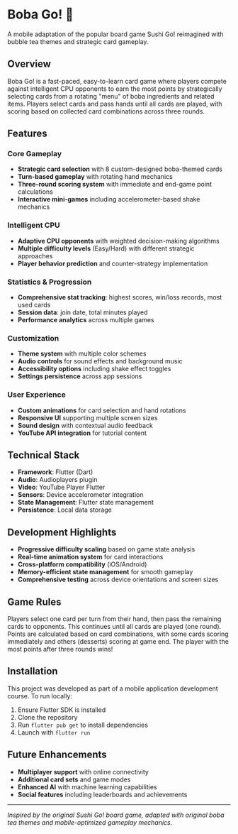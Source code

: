 # Boba Go! 🧋

A mobile adaptation of the popular board game Sushi Go! reimagined with bubble tea themes and strategic card gameplay.

## Overview

Boba Go! is a fast-paced, easy-to-learn card game where players compete against intelligent CPU opponents to earn the most points by strategically selecting cards from a rotating "menu" of boba ingredients and related items. Players select cards and pass hands until all cards are played, with scoring based on collected card combinations across three rounds.

## Features

### Core Gameplay
- **Strategic card selection** with 8 custom-designed boba-themed cards
- **Turn-based gameplay** with rotating hand mechanics
- **Three-round scoring system** with immediate and end-game point calculations
- **Interactive mini-games** including accelerometer-based shake mechanics

### Intelligent CPU
- **Adaptive CPU opponents** with weighted decision-making algorithms
- **Multiple difficulty levels** (Easy/Hard) with different strategic approaches
- **Player behavior prediction** and counter-strategy implementation

### Statistics & Progression
- **Comprehensive stat tracking**: highest scores, win/loss records, most used cards
- **Session data**: join date, total minutes played
- **Performance analytics** across multiple games

### Customization
- **Theme system** with multiple color schemes
- **Audio controls** for sound effects and background music
- **Accessibility options** including shake effect toggles
- **Settings persistence** across app sessions

### User Experience
- **Custom animations** for card selection and hand rotations
- **Responsive UI** supporting multiple screen sizes
- **Sound design** with contextual audio feedback
- **YouTube API integration** for tutorial content

## Technical Stack

- **Framework**: Flutter (Dart)
- **Audio**: Audioplayers plugin
- **Video**: YouTube Player Flutter
- **Sensors**: Device accelerometer integration
- **State Management**: Flutter state management
- **Persistence**: Local data storage

## Development Highlights

- **Progressive difficulty scaling** based on game state analysis
- **Real-time animation system** for card interactions
- **Cross-platform compatibility** (iOS/Android)
- **Memory-efficient state management** for smooth gameplay
- **Comprehensive testing** across device orientations and screen sizes

## Game Rules

Players select one card per turn from their hand, then pass the remaining cards to opponents. This continues until all cards are played (one round). Points are calculated based on card combinations, with some cards scoring immediately and others (desserts) scoring at game end. The player with the most points after three rounds wins!

## Installation

This project was developed as part of a mobile application development course. To run locally:

1. Ensure Flutter SDK is installed
2. Clone the repository
3. Run `flutter pub get` to install dependencies
4. Launch with `flutter run`

## Future Enhancements

- **Multiplayer support** with online connectivity
- **Additional card sets** and game modes
- **Enhanced AI** with machine learning capabilities
- **Social features** including leaderboards and achievements

---

*Inspired by the original Sushi Go! board game, adapted with original boba tea themes and mobile-optimized gameplay mechanics.*
